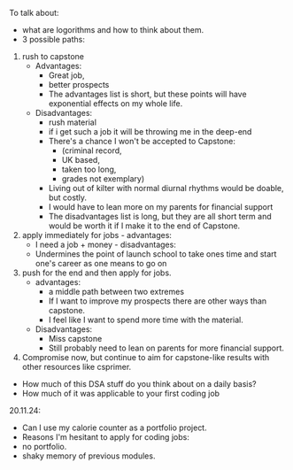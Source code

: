 To talk about:

- what are logorithms and how to think about them.
- 3 possible paths:
 1. rush to capstone
    - Advantages:
      - Great job,
      - better prospects
      - The advantages list is short, but these points will have exponential effects on my whole life.
    - Disadvantages:
      - rush material
      - if i get such a job it will be throwing me in the deep-end
      - There's a chance I won't be accepted to Capstone:
        -  (criminal record,
        -  UK based,
        -  taken too long,
        -  grades not exemplary)
      -  Living out of kilter with normal diurnal rhythms would be doable, but costly.
      -  I would have to lean more on my parents for financial support
      -  The disadvantages list is long, but they are all short term and would be worth it if I make it to the end of Capstone.
  2. apply immediately for jobs
    - advantages:
      - I need a job + money
    - disadvantages:
      - Undermines the point of launch school to take ones time and start one's career as one means to go on
  3. push for the end and then apply for jobs.
      - advantages:
        - a middle path between two extremes
        - If I want to improve my prospects there are other ways than capstone.
        - I feel like I want to spend more time with the material.
      - Disadvantages:
        - Miss capstone
        - Still probably need to lean on parents for more financial support.
4. Compromise now, but continue to aim for capstone-like results with other resources like csprimer.

- How much of this DSA stuff do you think about on a daily basis?
- How much of it was applicable to your first coding job


20.11.24:

- Can I use my calorie counter as a portfolio project.
- Reasons I'm hesitant to apply for coding jobs:
 - no portfolio.
 - shaky memory of previous modules.
